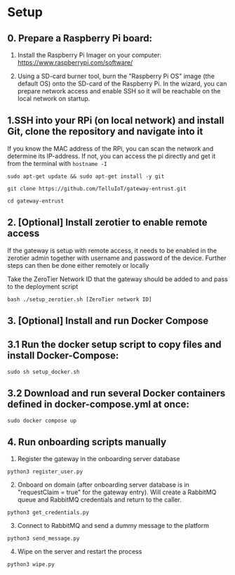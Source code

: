 # Setup

## 0. Prepare a Raspberry Pi board:

1. Install the Raspberry Pi Imager on your computer: https://www.raspberrypi.com/software/

2. Using a SD-card burner tool, burn the "Raspberry Pi OS" image (the default OS) onto the SD-card of the Raspberry Pi. In the wizard, you can prepare network access and enable SSH so it will be reachable on the local network on startup.

## 1.SSH into your RPi (on local network) and install Git, clone the repository and navigate into it

If you know the MAC address of the RPi, you can scan the network and determine its IP-address. If not, you can access the pi directly and get it from the terminal with `hostname -I`

`sudo apt-get update && sudo apt-get install -y git`

`git clone https://github.com/TelluIoT/gateway-entrust.git`

`cd gateway-entrust`

## 2. [Optional] Install zerotier to enable remote access

If the gateway is setup with remote access, it needs to be enabled in the zerotier admin together with username and password of the device. Further steps can then be done either remotely or locally

Take the ZeroTier Network ID that the gateway should be added to and pass to the deployment script

`bash ./setup_zerotier.sh [ZeroTier network ID]`

## 3. [Optional] Install and run Docker Compose

## 3.1 Run the docker setup script to copy files and install Docker-Compose:

`sudo sh setup_docker.sh`

## 3.2 Download and run several Docker containers defined in docker-compose.yml at once:

`sudo docker compose up`


## 4. Run onboarding scripts manually
1. Register the gateway in the onboarding server database

`python3 register_user.py`

2. Onboard on domain (after onboarding server database is in "requestClaim = true" for the gateway entry). Will create a RabbitMQ queue and RabbitMQ credentials and return to the caller.

`python3 get_credentials.py`

3. Connect to RabbitMQ and send a dummy message to the platform

`python3 send_message.py`

4. Wipe on the server and restart the process
   
`python3 wipe.py`
